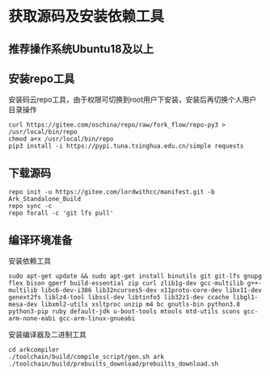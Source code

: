 # 获取源码及安装依赖工具
## 推荐操作系统Ubuntu18及以上
## 安装repo工具

安装码云repo工具，由于权限可切换到root用户下安装，安装后再切换个人用户目录操作

```
curl https://gitee.com/oschina/repo/raw/fork_flow/repo-py3 > /usr/local/bin/repo
chmod a+x /usr/local/bin/repo
pip3 install -i https://pypi.tuna.tsinghua.edu.cn/simple requests
```

## 下载源码
```
repo init -u https://gitee.com/lordwithcc/manifest.git -b Ark_Standalone_Build 
repo sync -c
repo forall -c 'git lfs pull'
```

## 编译环境准备

安装依赖工具
```
sudo apt-get update && sudo apt-get install binutils git git-lfs gnupg flex bison gperf build-essential zip curl zlib1g-dev gcc-multilib g++-multilib libc6-dev-i386 lib32ncurses5-dev x11proto-core-dev libx11-dev genext2fs liblz4-tool libssl-dev libtinfo5 lib32z1-dev ccache libgl1-mesa-dev libxml2-utils xsltproc unzip m4 bc gnutls-bin python3.8 python3-pip ruby default-jdk u-boot-tools mtools mtd-utils scons gcc-arm-none-eabi gcc-arm-linux-gnueabi
```

安装编译器及二进制工具
```
cd arkcompiler
./toolchain/build/compile_script/gen.sh ark
./toolchain/build/prebuilts_download/prebuilts_download.sh
```
